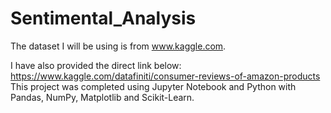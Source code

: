 # Sentimental_Analysis
The dataset I will be using is from www.kaggle.com.

I have also provided the direct link below:
https://www.kaggle.com/datafiniti/consumer-reviews-of-amazon-products
This project was completed using Jupyter Notebook and Python with Pandas, NumPy, Matplotlib and Scikit-Learn.
